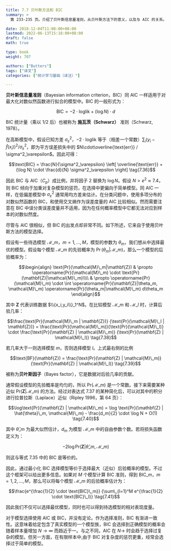 ```yaml
---
title: 7.7 贝叶斯方法和 BIC
summary: >
  第 233-235 页。介绍了贝叶斯信息量准则，从贝叶斯方法下的意义，以及与 AIC 的关系。

date: 2018-12-04T11:08:00+08:00
lastmod: 2022-06-13T15:18:00+08:00
draft: false
math: true

type: book
weight: 707

authors: ["Butters"]
tags: ["译文"]
categories: ["统计学习基础（译注）"]

---
```


**贝叶斯信息量准则**（Bayesian information criterion，BIC）同 AIC 一样适用于对最大化对数似然函数进行拟合的模型中。BIC 的一般形式为：

$$\text{BIC} = -2 \cdot \text{loglik} + (\log N) \cdot d\tag{7.35}$$

BIC 统计量（乘以 $1/2$ 后）也被称为 **施瓦茨（Schwarz）** 准则（Schwarz, 1978）。

在高斯模型中，假设已知方差 $\sigma^2_\varepsilon$，$-2\cdot\text{loglik}$ 等于（相差一个常数）$\sum_i(y_i - \hat{f}(x_i))^2 / \sigma^2_\varepsilon$，即为平方误差损失中的 $N\cdot\overline{\text{err}} / \sigma^2_\varepsilon$。因此可得：

$$\text{BIC} = \frac{N}{\sigma^2_\varepsilon} \left[
\overline{\text{err}} + (\log N) \cdot \frac{d}{N} \sigma^2_\varepsilon
\right] \tag{7.36}$$

因此 BIC 与 AIC（$C_p$）成比例，并将因子 2 替换为 $\log N$。假设 $N > e^2 \approx 7.4$，则 BIC 倾向于加重对复杂模型的惩罚，在选择中更偏向于简单模型。同 AIC 一样，在低偏差模型中 $\sigma^2_\varepsilon$ 通常用均方差来估计。在分类问题中，使用多项分布的对数似然函数的 BIC，和使用交叉熵作为误差度量的 AIC 比较相似。然而需要注意在 BIC 中误分类误差度量并不适用，因为在任何概率模型中它都无法对应到样本的对数似然度。

尽管与 AIC 很相似，但 BIC 的出发点却非常不同。如下所述，它来自于使用贝叶斯方法的模型选择。

假设有一些待选模型 $\mathcal{M}\_m$，$m=1,\dots,M$，模型的参数为 $\theta_m$，我们想从中选择最优的模型。假设每个模型 $\mathcal{M}\_m$ 的先验概率为 $\operatorname{Pr}(\theta_m | \mathcal{M}\_m)$，那么一个模型的后验概率为：

$$\begin{align} \text{Pr}(\mathcal{M}\_m|\mathbf{Z})
& \propto \operatorname{Pr}(\mathcal{M}\_m) \cdot \text{Pr}(\mathbf{Z}|\mathcal{M}\_m)\\\\
& \propto
  \operatorname{Pr}(\mathcal{M}\_m) \cdot \int
  \operatorname{Pr}(\mathbf{Z}|\theta_m, \mathcal{M}\_m)
  \operatorname{Pr}(\theta_m|\mathcal{M}\_m) d\theta_m
\end{align}$$
$$\tag{7.37}$$

其中 $\mathbf{Z}$ 代表训练数据 $\\{x_i,y_i\\}_1^N$。在比较模型 $\mathcal{M}\_m$ 和 $\mathcal{M}\_l$ 时，计算后验几率：

$$\frac{\text{Pr}(\mathcal{M}\_m | \mathbf{Z})}
{\text{Pr}(\mathcal{M}\_l | \mathbf{Z})} =
\frac{\text{Pr}(\mathcal{M}\_m)}{\text{Pr}(\mathcal{M}\_l)} \cdot
\frac{\text{Pr}(\mathbf{Z} | \mathcal{M}\_m)}
{\text{Pr}(\mathbf{Z} | \mathcal{M}\_l)}
\tag{7.38}$$

若几率大于一则选择模型 $m$，否则选择模型 $l$。上式最右侧的比例

$$\text{BF}(\mathbf{Z}) =
\frac{\text{Pr}(\mathbf{Z} | \mathcal{M}\_m)}
{\text{Pr}(\mathbf{Z} | \mathcal{M}\_l)}
\tag{7.39}$$

被称为**贝叶斯因子**（Bayes factor），它是数据对后验几率的贡献。

通常假设模型的先验概率是均匀的，所以 $\text{Pr}(\mathcal{M}\_m)$ 是一个常数。接下来需要某种近似 $\text{Pr}(\mathbf{Z}|\mathcal{M}\_m)$ 的方法。经过对表达式 7.37 的某种简化后，可以对其中的积分进行拉普拉斯（Laplace）近似（Ripley 1996，第 64 页）：

$$\log\text{Pr}(\mathbf{Z} | \mathcal{M}\_m) =
\log \text{Pr}(\mathbf{Z} | \hat{\theta}\_m, \mathcal{M}\_m) -
\frac{d_m}{2} \cdot \log N + O(1) \tag{7.40}$$

其中 $\hat{\theta}\_m$ 为最大似然估计，$d_m$ 为模型 $\mathcal{M}\_m$ 中的自由参数个数。若将损失函数定义为：

$$ -2 \log\text{Pr}(\mathbf{Z} | \hat{\theta}\_m, \mathcal{M}\_m)$$

则这与等式 7.35 中的 BIC 是等价的。

因此，通过最小化 BIC 选择模型等价于选择最大（近似）后验概率的模型。不过这个框架可以给出更多信息。如果对 $M$ 个模型计算 BIC 准则，得到 $\text{BIC}\_m$，$m=1,2,\dots,M$，那么可以将每个模型 $\mathcal{M}\_m$ 的后验概率估计为：

$$\frac{e^{\frac{1}{2} \cdot \text{BIC}\_m}}
{\sum\_{l=1}^M e^{\frac{1}{2} \cdot \text{BIC}\_l}}
\tag{7.41}$$

因此我们不仅可以选择最优模型，同时也可以得到待选模型的相对表现度量。

对于模型选择使用 AIC 或 BIC，并没有定论。作为选择准则，BIC 有渐进一致性。这意味着给定包含了真实模型的一个模型族，BIC 会选择到正确模型的概率会随着样本量增加 $N\rightarrow\infty$ 而趋近于一。与之不同，AIC 在 $N\rightarrow$ 时会趋于选择过复杂的模型。但另一方面，在有限样本中,由于 BIC 对复杂度的惩罚更重，经常会选择过于简单的模型。